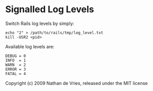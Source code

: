 Signalled Log Levels
====================

Switch Rails log levels by simply:

    echo "2" > /path/to/rails/tmp/log_level.txt
    kill -USR2 <pid>

Available log levels are:

    DEBUG = 0
    INFO  = 1
    WARN  = 2
    ERROR = 3
    FATAL = 4

Copyright (c) 2009 Nathan de Vries, released under the MIT license
